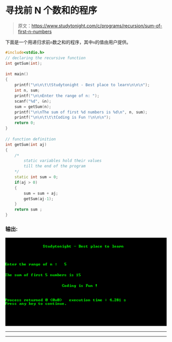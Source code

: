 # 寻找前 N 个数和的程序

> 原文：<https://www.studytonight.com/c/programs/recursion/sum-of-first-n-numbers>

下面是一个用递归求前`n`数之和的程序，其中`n`的值由用户提供。

```cpp
#include<stdio.h>
// declaring the recursive function
int getSum(int);

int main()
{
    printf("\n\n\t\tStudytonight - Best place to learn\n\n\n");
    int n, sum;
    printf("\n\nEnter the range of n: ");
    scanf("%d", &n);
    sum = getSum(n);
    printf("\n\nThe sum of first %d numbers is %d\n", n, sum);
    printf("\n\n\t\t\tCoding is Fun !\n\n\n");
    return 0;
}

// function definition
int getSum(int aj)
{
    /*
        static variables hold their values
        till the end of the program
    */
    static int sum = 0;
    if(aj > 0)
    {
        sum = sum + aj;
        getSum(aj-1);
    }
    return sum ;
}
```

### 输出:

![C program for Sum of first n numbers](img/a8f08439dc1cfadacdeba388a746f894.png)

* * *

* * *
